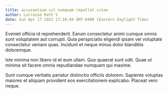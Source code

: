 ```yaml
---
title: accusantium sit numquam repellat vitae
author: Lorraine Rath V
date: Sun Apr 17 2022 17:18:49 GMT-0400 (Eastern Daylight Time)
---
```

Eveniet officia id reprehenderit. Earum consectetur animi cumque omnis sunt voluptatem aut corrupti. Quia perspiciatis eligendi ipsam vel voluptate consectetur veniam quas. Incidunt et neque minus dolor blanditiis doloremque.

 Iste minima non libero id et eum ullam. Quo quaerat sunt odit. Quae ut minima sit facere omnis repudiandae numquam qui maxime.

 Sunt cumque veritatis pariatur distinctio officiis dolorem. Sapiente voluptas maiores et aliquam provident eos exercitationem explicabo. Placeat vero neque.